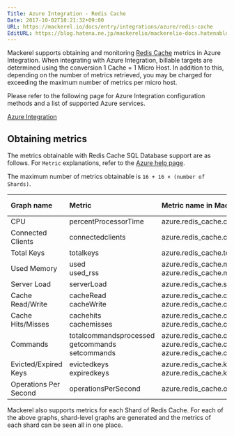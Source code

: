 ```yaml
---
Title: Azure Integration - Redis Cache
Date: 2017-10-02T18:21:32+09:00
URL: https://mackerel.io/docs/entry/integrations/azure/redis-cache
EditURL: https://blog.hatena.ne.jp/mackerelio/mackerelio-docs.hatenablog.mackerel.io/atom/entry/8599973812303841204
---
```


Mackerel supports obtaining and monitoring <a href="https://azure.microsoft.com/en-us/services/cache/" target="_blank">Redis Cache</a> metrics in Azure Integration. When integrating with Azure Integration, billable targets are determined using the conversion 1 Cache = 1 Micro Host.
In addition to this, depending on the number of metrics retrieved, you may be charged for exceeding the maximum number of metrics per micro host.

Please refer to the following page for Azure Integration configuration methods and a list of supported Azure services. 

<a href="https://mackerel.io/docs/entry/integrations/azure">Azure Integration</a>

## Obtaining metrics

The metrics obtainable with Redis Cache SQL Database support are as follows. For `Metric` explanations, refer to the <a href="https://docs.microsoft.com/en-us/azure/redis-cache/cache-how-to-monitor#available-metrics-and-reporting-intervals" target="_blank">Azure help page</a>.

The maximum number of metrics obtainable is `16 + 16 × (number of Shards)`.

|Graph name|Metric|Metric name in Mackerel|Unit|Aggregation Type|
|:---|:---|:---|:---|:---|
|CPU|percentProcessorTime|azure.redis_cache.cpu.percent|percentage|Maximum|
|Connected Clients|connectedclients|azure.redis_cache.connected_clients.count|integer|Maximum|
|Total Keys|totalkeys|azure.redis_cache.total_keys.count|integer|Maximum|
|Used Memory|used<br>used_rss|azure.redis_cache.memory.used<br>azure.redis_cache.memory.used_rss|bytes|Maximum|
|Server Load|serverLoad|azure.redis_cache.server.load|percentage|Maximum|
|Cache Read/Write|cacheRead<br>cacheWrite|azure.redis_cache.cache_io.read<br>azure.redis_cache.cache_io.write|bytes/sec|Maximum|
|Cache Hits/Misses|cachehits<br>cachemisses|azure.redis_cache.cache.hits<br>azure.redis_cache.cache.misses|integer|Total|
|Commands|totalcommandsprocessed<br>getcommands<br>setcommands|azure.redis_cache.command.processed<br>azure.redis_cache.command.get<br>azure.redis_cache.command.set|integer|Total|
|Evicted/Expired Keys|evictedkeys<br>expiredkeys|azure.redis_cache.keys.evicted<br>azure.redis_cache.keys.expired|integer|Total|
|Operations Per Second|operationsPerSecond|azure.redis_cache.operations.iops|iops|Maximum|

Mackerel also supports metrics for each Shard of Redis Cache. For each of the above graphs, shard-level graphs are generated and the metrics of each shard can be seen all in one place.
